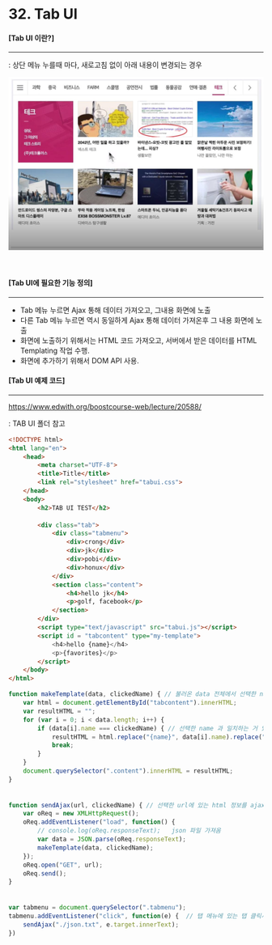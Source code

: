 # 32. Tab UI

#### [Tab UI 이란?]

---

: 상단 메뉴 누를때 마다, 새로고침 없이 아래 내용이 변경되는 경우

![](./images/32_1.jpg)

<br>

#### [Tab UI에 필요한 기능 정의]

---

- Tab 메뉴 누르면 Ajax 통해 데이터 가져오고, 그내용 화면에 노출
- 다른 Tab 메뉴 누르면 역시 동일하게 Ajax 통해 데이터 가져온후 그 내용 화면에 노출
- 화면에 노출하기 위해서는 HTML 코드 가져오고, 서버에서 받은 데이터를 HTML Templating 작업 수행.
- 화면에 추가하기 위해서 DOM API 사용.

#### [Tab UI 예제 코드]

---

https://www.edwith.org/boostcourse-web/lecture/20588/

: TAB UI 폴더 참고

```html
<!DOCTYPE html>
<html lang="en">
    <head>
        <meta charset="UTF-8">
        <title>Title</title>
        <link rel="stylesheet" href="tabui.css">
    </head>
    <body>
        <h2>TAB UI TEST</h2>

        <div class="tab">
            <div class="tabmenu">
                <div>crong</div>
                <div>jk</div>
                <div>pobi</div>
                <div>honux</div>
            </div>
            <section class="content">
                <h4>hello jk</h4>
                <p>golf, facebook</p>
            </section>
        </div>
        <script type="text/javascript" src="tabui.js"></script>
        <script id = "tabcontent" type="my-template">
            <h4>hello {name}</h4>
            <p>{favorites}</p>
        </script>
    </body>
</html>
```

```js
function makeTemplate(data, clickedName) { // 불러온 data 전체에서 선택한 name 영역만 뽑아
    var html = document.getElementById("tabcontent").innerHTML;
    var resultHTML = "";
    for (var i = 0; i < data.length; i++) {
        if (data[i].name === clickedName) { // 선택한 name 과 일치하는 거 있으면 해당의 정보들을 resultHTML 저장.
            resultHTML = html.replace("{name}", data[i].name).replace("{favorites}", data[i].favorites.join(" "));
            break;
        }
    }
    document.querySelector(".content").innerHTML = resultHTML;
}


function sendAjax(url, clickedName) { // 선택한 url에 있는 html 정보를 ajax 이용해 불러오는 함수
    var oReq = new XMLHttpRequest();
    oReq.addEventListener("load", function() {
        // console.log(oReq.responseText);   json 파일 가져옴
        var data = JSON.parse(oReq.responseText);
        makeTemplate(data, clickedName);
    });
    oReq.open("GET", url);
    oReq.send();
}


var tabmenu = document.querySelector(".tabmenu");
tabmenu.addEventListener("click", function(e) {  // 탭 메뉴에 있는 탭 클릭시 실행
    sendAjax("./json.txt", e.target.innerText);
})
```


